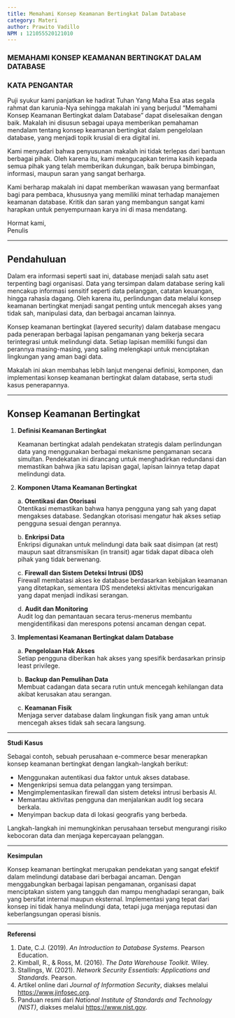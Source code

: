 ```yaml
---
title: Memahami Konsep Keamanan Bertingkat Dalam Database
category: Materi
author: Prawito Vadillo
NPM : 121055520121010
---
```


### MEMAHAMI KONSEP KEAMANAN BERTINGKAT DALAM DATABASE

### KATA PENGANTAR

Puji syukur kami panjatkan ke hadirat Tuhan Yang Maha Esa atas segala rahmat dan karunia-Nya sehingga makalah ini yang berjudul “Memahami Konsep Keamanan Bertingkat dalam Database” dapat diselesaikan dengan baik. Makalah ini disusun sebagai upaya memberikan pemahaman mendalam tentang konsep keamanan bertingkat dalam pengelolaan database, yang menjadi topik krusial di era digital ini.

Kami menyadari bahwa penyusunan makalah ini tidak terlepas dari bantuan berbagai pihak. Oleh karena itu, kami mengucapkan terima kasih kepada semua pihak yang telah memberikan dukungan, baik berupa bimbingan, informasi, maupun saran yang sangat berharga.

Kami berharap makalah ini dapat memberikan wawasan yang bermanfaat bagi para pembaca, khususnya yang memiliki minat terhadap manajemen keamanan database. Kritik dan saran yang membangun sangat kami harapkan untuk penyempurnaan karya ini di masa mendatang.

Hormat kami,  
Penulis

---

## Pendahuluan

Dalam era informasi seperti saat ini, database menjadi salah satu aset terpenting bagi organisasi. Data yang tersimpan dalam database sering kali mencakup informasi sensitif seperti data pelanggan, catatan keuangan, hingga rahasia dagang. Oleh karena itu, perlindungan data melalui konsep keamanan bertingkat menjadi sangat penting untuk mencegah akses yang tidak sah, manipulasi data, dan berbagai ancaman lainnya.

Konsep keamanan bertingkat (layered security) dalam database mengacu pada penerapan berbagai lapisan pengamanan yang bekerja secara terintegrasi untuk melindungi data. Setiap lapisan memiliki fungsi dan perannya masing-masing, yang saling melengkapi untuk menciptakan lingkungan yang aman bagi data.

Makalah ini akan membahas lebih lanjut mengenai definisi, komponen, dan implementasi konsep keamanan bertingkat dalam database, serta studi kasus penerapannya.

---

## Konsep Keamanan Bertingkat

1. **Definisi Keamanan Bertingkat**
   
   Keamanan bertingkat adalah pendekatan strategis dalam perlindungan data yang menggunakan berbagai mekanisme pengamanan secara simultan. Pendekatan ini dirancang untuk menghadirkan redundansi dan memastikan bahwa jika satu lapisan gagal, lapisan lainnya tetap dapat melindungi data.

3. **Komponen Utama Keamanan Bertingkat**
   
   a. **Otentikasi dan Otorisasi**  
      Otentikasi memastikan bahwa hanya pengguna yang sah yang dapat mengakses database. Sedangkan otorisasi mengatur hak akses setiap pengguna sesuai dengan perannya.
   
   b. **Enkripsi Data**  
      Enkripsi digunakan untuk melindungi data baik saat disimpan (at rest) maupun saat ditransmisikan (in transit) agar tidak dapat dibaca oleh pihak yang tidak berwenang.
   
   c. **Firewall dan Sistem Deteksi Intrusi (IDS)**  
      Firewall membatasi akses ke database berdasarkan kebijakan keamanan yang ditetapkan, sementara IDS mendeteksi aktivitas mencurigakan yang dapat menjadi indikasi serangan.
   
   d. **Audit dan Monitoring**  
      Audit log dan pemantauan secara terus-menerus membantu mengidentifikasi dan merespons potensi ancaman dengan cepat.

4. **Implementasi Keamanan Bertingkat dalam Database**
   
   a. **Pengelolaan Hak Akses**  
      Setiap pengguna diberikan hak akses yang spesifik berdasarkan prinsip least privilege.
   
   b. **Backup dan Pemulihan Data**  
      Membuat cadangan data secara rutin untuk mencegah kehilangan data akibat kerusakan atau serangan.
   
   c. **Keamanan Fisik**  
      Menjaga server database dalam lingkungan fisik yang aman untuk mencegah akses tidak sah secara langsung.

---

**Studi Kasus**

Sebagai contoh, sebuah perusahaan e-commerce besar menerapkan konsep keamanan bertingkat dengan langkah-langkah berikut:
- Menggunakan autentikasi dua faktor untuk akses database.
- Mengenkripsi semua data pelanggan yang tersimpan.
- Mengimplementasikan firewall dan sistem deteksi intrusi berbasis AI.
- Memantau aktivitas pengguna dan menjalankan audit log secara berkala.
- Menyimpan backup data di lokasi geografis yang berbeda.

Langkah-langkah ini memungkinkan perusahaan tersebut mengurangi risiko kebocoran data dan menjaga kepercayaan pelanggan.

---

**Kesimpulan**

Konsep keamanan bertingkat merupakan pendekatan yang sangat efektif dalam melindungi database dari berbagai ancaman. Dengan menggabungkan berbagai lapisan pengamanan, organisasi dapat menciptakan sistem yang tangguh dan mampu menghadapi serangan, baik yang bersifat internal maupun eksternal. Implementasi yang tepat dari konsep ini tidak hanya melindungi data, tetapi juga menjaga reputasi dan keberlangsungan operasi bisnis.

---

**Referensi**

1. Date, C.J. (2019). *An Introduction to Database Systems*. Pearson Education.
2. Kimball, R., & Ross, M. (2016). *The Data Warehouse Toolkit*. Wiley.
3. Stallings, W. (2021). *Network Security Essentials: Applications and Standards*. Pearson.
4. Artikel online dari *Journal of Information Security*, diakses melalui https://www.jinfosec.org.
5. Panduan resmi dari *National Institute of Standards and Technology (NIST)*, diakses melalui https://www.nist.gov.

